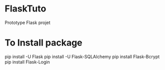 # FlaskTuto
Prototype Flask projet

# To Install package

pip install -U Flask
pip install -U Flask-SQLAlchemy
pip install Flask-Bcrypt
pip install Flask-Login
